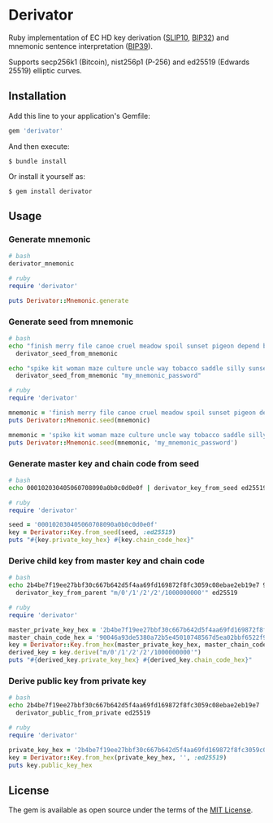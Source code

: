 # Derivator

Ruby implementation of EC HD key derivation ([SLIP10](https://github.com/satoshilabs/slips/blob/master/slip-0010.md), [BIP32](https://github.com/bitcoin/bips/blob/master/bip-0032.mediawiki)) and mnemonic sentence interpretation ([BIP39](https://github.com/bitcoin/bips/blob/master/bip-0039.mediawiki)).

Supports secp256k1 (Bitcoin), nist256p1 (P-256) and ed25519 (Edwards 25519) elliptic curves.

## Installation

Add this line to your application's Gemfile:

```ruby
gem 'derivator'
```

And then execute:

    $ bundle install

Or install it yourself as:

    $ gem install derivator

## Usage

### Generate mnemonic

```bash
# bash
derivator_mnemonic
```

```ruby
# ruby
require 'derivator'

puts Derivator::Mnemonic.generate
```

### Generate seed from mnemonic

```bash
# bash
echo "finish merry file canoe cruel meadow spoil sunset pigeon depend brush step" | \
  derivator_seed_from_mnemonic

echo "spike kit woman maze culture uncle way tobacco saddle silly sunset certain" | \
  derivator_seed_from_mnemonic "my_mnemonic_password"
```

```ruby
# ruby
require 'derivator'

mnemonic = 'finish merry file canoe cruel meadow spoil sunset pigeon depend brush step'
puts Derivator::Mnemonic.seed(mnemonic)

mnemonic = 'spike kit woman maze culture uncle way tobacco saddle silly sunset certain'
puts Derivator::Mnemonic.seed(mnemonic, 'my_mnemonic_password')
```

### Generate master key and chain code from seed

```bash
# bash
echo 000102030405060708090a0b0c0d0e0f | derivator_key_from_seed ed25519
```

```ruby
# ruby
require 'derivator'

seed = '000102030405060708090a0b0c0d0e0f'
key = Derivator::Key.from_seed(seed, :ed25519)
puts "#{key.private_key_hex} #{key.chain_code_hex}"
```

### Derive child key from master key and chain code

```bash
# bash
echo 2b4be7f19ee27bbf30c667b642d5f4aa69fd169872f8fc3059c08ebae2eb19e7 90046a93de5380a72b5e45010748567d5ea02bbf6522f979e05c0d8d8ca9fffb \
  derivator_key_from_parent "m/0'/1'/2'/2'/1000000000'" ed25519
```

```ruby
# ruby
require 'derivator'

master_private_key_hex = '2b4be7f19ee27bbf30c667b642d5f4aa69fd169872f8fc3059c08ebae2eb19e7'
master_chain_code_hex = '90046a93de5380a72b5e45010748567d5ea02bbf6522f979e05c0d8d8ca9fffb'
key = Derivator::Key.from_hex(master_private_key_hex, master_chain_code_hex, :ed25519)
derived_key = key.derive("m/0'/1'/2'/2'/1000000000'")
puts "#{derived_key.private_key_hex} #{derived_key.chain_code_hex}"
```

### Derive public key from private key

```bash
# bash
echo 2b4be7f19ee27bbf30c667b642d5f4aa69fd169872f8fc3059c08ebae2eb19e7 | \
  derivator_public_from_private ed25519
```

```ruby
# ruby
require 'derivator'

private_key_hex = '2b4be7f19ee27bbf30c667b642d5f4aa69fd169872f8fc3059c08ebae2eb19e7'
key = Derivator::Key.from_hex(private_key_hex, '', :ed25519)
puts key.public_key_hex
```

## License

The gem is available as open source under the terms of the [MIT License](https://opensource.org/licenses/MIT).
